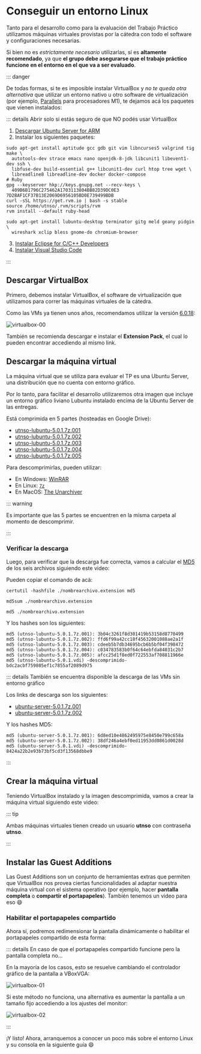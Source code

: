 # Conseguir un entorno Linux

Tanto para el desarrollo como para la evaluación del Trabajo Práctico utilizamos
máquinas virtuales provistas por la cátedra con todo el software y
configuraciones necesarias.

Si bien no es _estrictamente necesario_ utilizarlas, sí es **altamente
recomendado**, ya que **el grupo debe asegurarse que el trabajo práctico
funcione en el entorno en el que va a ser evaluado**.

::: danger

De todas formas, si te es imposible instalar VirtualBox y _no te queda otra
alternativa_ que utilizar un entorno nativo u otro software de virtualización
(por ejemplo,
[Parallels](https://www.parallels.com/blogs/parallels-desktop-apple-silicon-mac/)
para procesadores M1), te dejamos acá los paquetes que vienen instalados:

::: details Abrir solo si estás seguro de que NO podés usar VirtualBox

1. [Descargar Ubuntu Server for ARM](https://ubuntu.com/download/server/arm)
2. Instalar los siguientes paquetes:

```bash:no-line-numbers
sudo apt-get install aptitude gcc gdb git vim libncurses5 valgrind tig make \
  autotools-dev strace emacs nano openjdk-8-jdk libcunit1 libevent1-dev ssh \
  libfuse-dev build-essential g++ libcunit1-dev curl htop tree wget \
  libreadline8 libreadline-dev docker docker-compose
# Ruby
gpg --keyserver hkp://keys.gnupg.net --recv-keys \
  409B6B1796C275462A1703113804BB82D39DC0E3 7D2BAF1CF37B13E2069D6956105BD0E739499BDB
curl -sSL https://get.rvm.io | bash -s stable
source /home/utnso/.rvm/scripts/rvm
rvm install --default ruby-head

sudo apt-get install lubuntu-desktop terminator gitg meld geany pidgin \
  wireshark xclip bless gnome-do chromium-browser
```

3. [Instalar Eclipse for C/C++ Developers](https://www.eclipse.org/downloads/packages/release/2022-03/r/eclipse-ide-cc-developers)
4. [Instalar Visual Studio Code](https://code.visualstudio.com/download)

:::

## Descargar VirtualBox

Primero, debemos instalar VirtualBox, el software de virtualización que
utilizamos para correr las máquinas virtuales de la cátedra.

Como las VMs ya tienen unos años, recomendamos utilizar la versión
[6.0.18](https://www.virtualbox.org/wiki/Download_Old_Builds_6_0):

![virtualbox-00](/img/primeros-pasos/linux/virtualbox-00.png)

También se recomienda descargar e instalar el **Extension Pack**, el cual lo
pueden encontrar accediendo al mismo link.

## Descargar la máquina virtual

La máquina virtual que se utiliza para evaluar el TP es una Ubuntu Server, una
distribución que no cuenta con entorno gráfico.

Por lo tanto, para facilitar el desarrollo utilizaremos otra imagen que incluye
un entorno gráfico liviano Lubuntu instalado encima de la Ubuntu Server de las
entregas.

Está comprimida en 5 partes (hosteadas en Google Drive):
- [utnso-lubuntu-5.0.1.7z.001](https://faq.utnso.com.ar/vm-gui-1)
- [utnso-lubuntu-5.0.1.7z.002](https://faq.utnso.com.ar/vm-gui-2)
- [utnso-lubuntu-5.0.1.7z.003](https://faq.utnso.com.ar/vm-gui-3)
- [utnso-lubuntu-5.0.1.7z.004](https://faq.utnso.com.ar/vm-gui-4)
- [utnso-lubuntu-5.0.1.7z.005](https://faq.utnso.com.ar/vm-gui-5)

Para descomprimirlas, pueden utilizar:
- En Windows: [WinRAR](https://www.win-rar.com/)
- En Linux: [`7z`](http://manpages.ubuntu.com/manpages/bionic/man1/7z.1.html)
- En MacOS: [The Unarchiver](https://theunarchiver.com/)

::: warning

Es importante que las 5 partes se encuentren en la misma carpeta al momento de
descomprimir.

:::

### Verificar la descarga

Luego, para verificar que la descarga fue correcta, vamos a calcular el
[MD5](https://es.wikipedia.org/wiki/MD5) de los seis archivos siguiendo este
video:

<YouTube v="0CL9Os8IUcY"/>

Pueden copiar el comando de acá:

<CodeGroup>
<CodeGroupItem title="Windows">

```:no-line-numbers
certutil -hashfile ./nombrearchivo.extension md5
```

</CodeGroupItem>
<CodeGroupItem title="Linux">

```:no-line-numbers
md5sum ./nombrearchivo.extension
```

</CodeGroupItem>
<CodeGroupItem title="MacOS">

```:no-line-numbers
md5 ./nombrearchivo.extension
```

</CodeGroupItem>
</CodeGroup>

Y los hashes son los siguientes:

```:no-line-numbers
md5 (utnso-lubuntu-5.0.1.7z.001): 3b04c3261f8d301419b53158d8770499
md5 (utnso-lubuntu-5.0.1.7z.002): ffd6f99a42cc18f45632001088ae2a1f
md5 (utnso-lubuntu-5.0.1.7z.003): cdeeb5b7db34695bcb6b5bf04f398472
md5 (utnso-lubuntu-5.0.1.7z.004): c034783583b0f64c64ebfda84031c2b7
md5 (utnso-lubuntu-5.0.1.7z.005): afcc25d1f8ed0f722553af708811966e
md5 (utnso-lubuntu-5.0.1.vdi) -descomprimido- bdc2acbf759805ef1c7855af2089d975
```

::: details También se encuentra disponible la descarga de las VMs sin entorno gráfico

Los links de descarga son los siguientes:
- [ubuntu-server-5.0.1.7z.001](https://faq.utnso.com.ar/vm-server-1)
- [ubuntu-server-5.0.1.7z.002](https://faq.utnso.com.ar/vm-server-2)

Y los hashes MD5:
```:no-line-numbers
md5 (ubuntu-server-5.0.1.7z.001): 6d8ed10e4862495975e8450e799c658a
md5 (ubuntu-server-5.0.1.7z.002): 38df246a4ebf0ed11953dd0861d0028d
md5 (ubuntu-server-5.0.1.vdi) -descomprimido- 8424a22b2e93b73bf5cd3f13568dbbe9
```

:::

## Crear la máquina virtual

Teniendo VirtualBox instalado y la imagen descomprimida, vamos a crear la
máquina virtual siguiendo este video:

<YouTube v="DmkSXv_Xa-U"/>


::: tip

Ambas máquinas virtuales tienen creado un usuario **utnso** con contraseña
**utnso**.

:::
## Instalar las Guest Additions

Las Guest Additions son un conjunto de herramientas extras que permiten que
VirtualBox nos provea ciertas funcionalidades al adaptar nuestra máquina
virtual con el sistema operativo (por ejemplo, hacer **pantalla completa** o
**compartir el portapapeles**). También tenemos un video para eso :smile:

<YouTube v="uMoO58tPc5c"/>

### Habilitar el portapapeles compartido

Ahora sí, podremos redimensionar la pantalla dinámicamente o habilitar el
portapapeles compartido de esta forma:

<YouTube v="xJ52dDTfCHo"/>

::: details En caso de que el portapapeles compartido funcione pero la pantalla completa no...

En la mayoría de los casos, esto se resuelve cambiando el controlador gráfico
de la pantalla a VBoxVGA:

![virtualbox-01](/img/primeros-pasos/linux/virtualbox-01.png)

Si este método no funciona, una alternativa es aumentar la pantalla a un tamaño
fijo accediendo a los ajustes del monitor:

![virtualbox-02](/img/primeros-pasos/linux/virtualbox-02.png)


:::

¡Y listo! Ahora, arranquemos a conocer un poco más sobre el entorno Linux y su
consola en la siguiente guía :smile:
